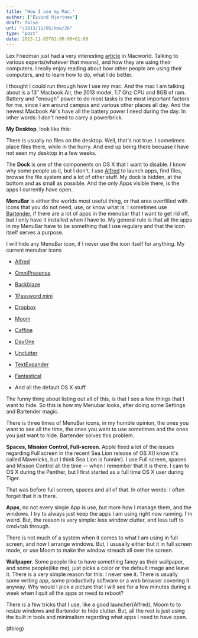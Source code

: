 ```yaml
---
title: "How I use my Mac."
author: ["Eivind Hjertnes"]
draft: false
url: "/2013/11/05/How/26"
type: "post"
date: 2013-11-05T01:00:00+01:00
---
```


Lex Friedman just had a very interesting
[article](http://www.macworld.com/article/2055458/how-mac-experts-set-up-their-desktops.html?utm%5Fsource=loopinsight.com&utm%5Fmedium=referral&utm%5Fcampaign=Feed)
in Macworld. Talking to various experts(whatever that means), and how
they are using their computers. I really enjoy reading about how other
people are using their computers, and to learn how to do, what I do
better.

I thought I could run through how I use my mac. And the mac I am talking
about is a 13″ Macbook Air, the 2013 model, 1.7 Ghz CPU and 8GB of ram.
Battery and "enough" power to do most tasks is the most important
factors for me, since I am around campus and various other places all
day. And the newest Macbook Air's have all the battery power I need
during the day. In other words: I don't need to carry a powerbrick.

**My Desktop**, look like this:

There is usually no files on the desktop. Well, that's not true. I
sometimes place files there, while in the hurry. And end up being there
becuase I have not seen my desktop in a few weeks.

The **Dock** is one of the components on OS X that I want to disable. I
know why some people us it, but I don't. I use
[Alfred](http://alfredapp.com) to launch apps, find files, browse the
file system and a lot of other stuff. My dock is hidden, at the bottom
and as small as possible. And the only Apps visible there, is the apps I
currently have open.

**MenuBar** is either the worlds most useful thing, or that area
overfilled with icons that you do not need, use, or know what is. I
sometimes use [Bartender](http://www.macbartender.com), if there are a
lot of apps in the menubar that I want to get rid off, but I only have
it installed when I have to. My general rule is that all the apps in my
MenuBar have to be something that I use regulary and that the icon
itself serves a purpose.

I will hide any MenuBar icon, if I never use the icon itself for
anything. My current menubar icons

-   [Alfred](http://alfredapp.com)

-   [OmniPresense](http://www.omnigroup.com/omnipresence)

-   [Backblaze](http://backblaze.com)

-   [1Password mini](https://agilebits.com/onepassword)

-   [Dropbox](http://dropbox.com)

-   [Moom](http://manytricks.com/moom/)

-   [Caffine](http://lightheadsw.com/caffeine/)

-   [DayOne](http://dayoneapp.com)

-   [Unclutter](http://unclutterapp.com)

-   [TextExpander](http://smilesoftware.com/TextExpander/index.html)

-   [Fantastical](http://flexibits.com/fantastical)

-   And all the default OS X stuff.

The funny thing about listing out all of this, is that I see a few
things that I want to hide. So this is how my Menubar looks, after doing
some Settings and Bartender magic.

There is three times of MenuBar icons, in my humble opinion, the ones
you want to see all the time, the ones you want to use sometimes and the
ones you just want to hide. Bartender solves this problem.

**Spaces, Mission Control, Full-screen**. Apple fixed a lot of the issues
regarding Full screen in the recent Sea Lion release of OS X(I know it's
called Mavericks, but I think Sea Lion is funnier). I use Full screen,
spaces and Misson Control all the time -- when I remember that it is
there. I cam to OS X during the Panther, but I first started as a full
time OS X user during Tiger.

That was before full screen, spaces and all of that. In other words: I
often forget that it is there.

**Apps**, no not every single App is use, but more how I manage them, and
the windows. I try to always just keep the apps I am using right now
running. I'm weird. But, the reason is very simple: less window clutter,
and less tuff to cmd+tab through.

There is not much of a system when it comes to what I am using in full
screen, and how I arrange windows. But, I ususally either but it in full
screen mode, or use Moom to make the window streach all over the screen.

**Wallpaper**. Some people like to have something fancy as their
wallpaper, and some people(like me), just picks a color or the default
image and leave it. There is a very simple reason for this: I never see
it. There is usually some writing app, some productivity software or a
web browser covering it anyway. Why would I pick a picture that I will
see for a few minutes during a week when I quit all the apps or need to
reboot?

There is a few tricks that I use, like a good launcher(Alfred), Moom to
to resize windows and Bartender to hide clutter. But, all the rest is
just using the built in tools and minimalism regarding what apps I need
to have open.

(#blog)

